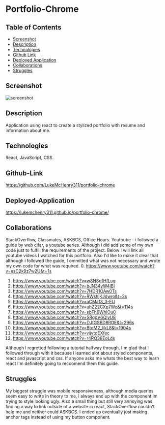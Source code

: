 # Portfolio-Chrome

## Table of Contents

- [Screenshot](#screenshot)
- [Description](#description)
- [Technologies](#technologies)
- [Github Link](#github-link)
- [Deployed Application](#deployed-application)
- [Collaborations](#collaborations)
- [Struggles](#struggles)

## Screenshot

![screenshot](https://user-images.githubusercontent.com/82482629/135743012-da25b9e9-6d32-4fdd-a1b3-d067f65ed3a3.png)

## Description

Application using react to create a stylized portfolio with resume and information about me.

## Technologies

React, JavaScript, CSS.

## Github-Link

https://github.com/LukeMcHenry311/portfolio-chrome

## Deployed-Application

https://lukemchenry311.github.io/portfolio-chrome/

## Collaborations

StackOverflow, Classmates, ASKBCS, Office Hours.
Youtoube - i followed a guide by web cifar, a youtube series. Although i did add some of my own code just to fulfill the requirements of the project. Below I will link all youtube videos I watched for this portfolio. Also I'd like to make it clear that although i followed the guide, I ommitted what was not necessary and wrote my own code for what was required. 0. https://www.youtube.com/watch?v=esC2k9z7w2U&t=1s

1. https://www.youtube.com/watch?v=w8NSgfHfLug
2. https://www.youtube.com/watch?v=bJN34yW4lBI
3. https://www.youtube.com/watch?v=7HDR1OAw0Ts
4. https://www.youtube.com/watch?v=RWshjKJdwro&t=3s
5. https://www.youtube.com/watch?v=aCMaf3_3-EU
6. https://www.youtube.com/watch?v=uhZ22CXp7Wc&t=114s
7. https://www.youtube.com/watch?v=sbFh6WhIOu0
8. https://www.youtube.com/watch?v=SRgdV6QIyU8
9. https://www.youtube.com/watch?v=DJtGSBD8ROE&t=296s
10. https://www.youtube.com/watch?v=BtdM2_likL8&t=1904s
11. https://www.youtube.com/watch?v=vijvtdEXfec
12. https://www.youtube.com/watch?v=r4RQ38EoLds

Although I regretted following a tutorial halfway through, I'm glad that I followed through with it because I learned alot about styled components, react and javascript and css. If anyone asks me whats the best way to learn react I'm definitely going to reccomend them this guide.

## Struggles

My biggest struggle was mobile responsiveness, although media queries seem easy to write in theory to me, I always end up with the component im trying to style looking ugly. Also a small thing but still very annoying was finding a way to link outside of a website in react, StackOverflow couldn't help me and neither could ASKBCS. I ended up eventually just making anchor tags instead of using my button component.

